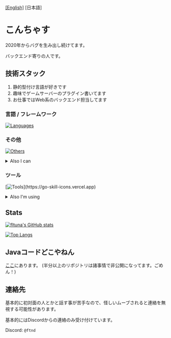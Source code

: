 [[English]](./README.md) [日本語]

# こんちゃす

2020年からバグを生み出し続けてます。

バックエンド寄りの人です。


## 技術スタック

1. 静的型付け言語が好きです
2. 趣味でゲームサーバーのプラグイン書いてます
3. お仕事ではWeb系のバックエンド担当してます

### 言語 / フレームワーク

[![Languages](https://go-skill-icons.vercel.app/api/icons?i=java,kotlin,cpp,cs,python,dotnet,django,spring)](https://go-skill-icons.vercel.app)

### その他

[![Others](https://go-skill-icons.vercel.app/api/icons?i=redis,cloudflare,docker)](https://go-skill-icons.vercel.app)

<details><summary>Also I can</summary>

[![Others](https://go-skill-icons.vercel.app/api/icons?i=postgresql,mysql,sqlite,nginx,gradle)](https://go-skill-icons.vercel.app)

</details>

### ツール

[![Tools](https://go-skill-icons.vercel.app/api/icons?i=rider,idea,visualstudio,vscode,cursor,)](https://go-skill-icons.vercel.app)

<details><summary>Also I'm using</summary>

[![Tools](https://go-skill-icons.vercel.app/api/icons?i=git,github,githubactions,gitlab,insomnia,figma,unity)](https://go-skill-icons.vercel.app)

あと、Ghidra

</details>


## Stats

[![fltuna's GitHub stats](https://github-readme-stats-git-masterorgs-github-readme-stats-team.vercel.app/api?username=fltuna&include_orgs=true)](https://github.com/anuraghazra/github-readme-stats)

[![Top Langs](https://github-readme-stats-git-masterorgs-github-readme-stats-team.vercel.app/api/top-langs/?username=fltuna&include_orgs=true)](https://github.com/anuraghazra/github-readme-stats)

## Javaコードどこやねん

[ここ](https://github.com/faketunaPrivateCamp)にあります。 (半分以上のリポジトリは諸事情で非公開になってます。ごめん！)

## 連絡先

基本的に初対面の人とかと話す事が苦手なので、怪しいムーブされると連絡を無視する可能性があります。

基本的にはDiscordからの連絡のみ受け付けています。

Discord: `@ftnd`